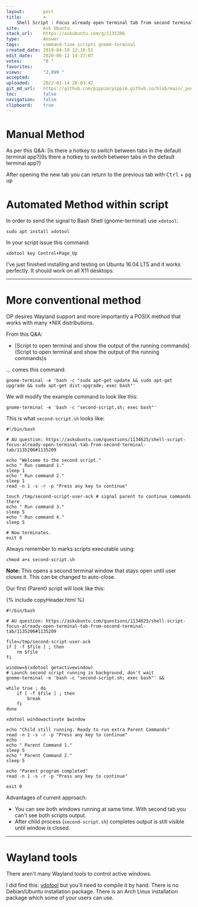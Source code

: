 ```yaml
---
layout:       post
title:        >
    Shell Script : Focus already open terminal tab from second terminal tab
site:         Ask Ubuntu
stack_url:    https://askubuntu.com/q/1135206
type:         Answer
tags:         command-line scripts gnome-terminal
created_date: 2019-04-19 12:18:51
edit_date:    2020-06-12 14:37:07
votes:        "6 "
favorites:    
views:        "2,099 "
accepted:     
uploaded:     2022-01-14 20:03:42
git_md_url:   https://github.com/pippim/pippim.github.io/blob/main/_posts/2019/2019-04-19-Shell-Script-:-Focus-already-open-terminal-tab-from-second-terminal-tab.md
toc:          false
navigation:   false
clipboard:    true
---
```


# Manual Method

<!-- Language-all: lang-bash -->

As per this Q&A: [Is there a hotkey to switch between tabs in the default terminal app?](Is there a hotkey to switch between tabs in the default terminal app?)

After opening the new tab you can return to the previous tab with <kbd>Ctrl</kbd> + <kbd>pg up</kbd>

# Automated Method within script

In order to send the signal to Bash Shell (gnome-terminal) use 
`xdotool`:

``` 
sudo apt install xdotool

```

In your script issue this command:

``` 
xdotool key Control+Page_Up

```

I've just finished installing and testing on Ubuntu 16.04 LTS and it works perfectly. It should work on all X11 desktops.


----------


# More conventional method

OP desires Wayland support and more importantly a POSIX method that works with many *NIX distributions.

From this Q&A:

- [Script to open terminal and show the output of the running commands](Script to open terminal and show the output of the running commands)s 

... comes this command:

``` 
gnome-terminal -e 'bash -c "sudo apt-get update && sudo apt-get upgrade && sudo apt-get dist-upgrade; exec bash"'

```

We will modify the example command to look like this:

``` 
gnome-terminal -e 'bash -c "second-script.sh; exec bash"'

```

This is what `second-script.sh` looks like:

``` 
#!/bin/bash

# AU question: https://askubuntu.com/questions/1134625/shell-script-focus-already-open-terminal-tab-from-second-terminal-tab/1135206#1135209

echo "Welcome to the second script."
echo " Run command 1."
sleep 1
echo " Run command 2."
sleep 1
read -n 1 -s -r -p "Press any key to continue"

touch /tmp/second-script-user-ack # signal parent to continue commands there
echo " Run command 3."
sleep 5
echo " Run command 4."
sleep 5

# Now terminates.
exit 0

```

Always remember to marks scripts executable using:

``` 
chmod a+x second-script.sh

```

**Note:** This opens a second terminal window that stays open until user closes it. This can be changed to auto-close.

Our first (Parent) script will look like this:

{% include copyHeader.html %}
``` 
#!/bin/bash

# AU question: https://askubuntu.com/questions/1134625/shell-script-focus-already-open-terminal-tab-from-second-terminal-tab/1135206#1135209

file=/tmp/second-script-user-ack
if [ -f $file ] ; then
    rm $file
fi

window=$(xdotool getactivewindow)
# Launch second script running in background, don't wait
gnome-terminal -e 'bash -c "second-script.sh; exec bash"' &&

while true ; do
    if [ -f $file ] ; then
        break
    fi
done

xdotool windowactivate $window

echo "Child still running. Ready to run extra Parent Commands"
read -n 1 -s -r -p "Press any key to continue"
echo
echo " Parent Command 1."
sleep 5
echo " Parent Command 2."
sleep 5

echo "Parent program completed"
read -n 1 -s -r -p "Press any key to continue"

exit 0

```

Advantages of current approach:

- You can see both windows running at same time. With second tab you can't see both scripts output.
- After child process (`second-script.sh`) completes output is still visible until window is closed.


----------

# Wayland tools

There aren't many Wayland tools to control active windows.

I did find this: [ydotool][1] but you'll need to compile it by hand. There is no Debian/Ubuntu installation package. There is an Arch Linux installation package which some of your users can use.


  [1]: https://github.com/ReimuNotMoe/ydotool
